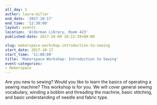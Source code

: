 ```yaml
---
all_day: 1
author: laura-miller
end_date: '2017-10-17'
end_time: '12:30:00'
layout: events
location: 'Alderman Library, Room 423'
published-date: 2017-10-09 18:22:39+00:00

slug: makerspace-workshop-introduction-to-sewing
start_date: 2017-10-17
start_time: '11:00:00'
title: 'Makerspace Workshop: Introduction to Sewing'
event-categories:
- Makerspace
---
```


Are you new to sewing? Would you like to learn the basics of operating a sewing machine? This workshop is for you. We will cover general sewing vocabulary, winding a bobbin and threading the machine, basic stitching, and basic understanding of needle and fabric type.
